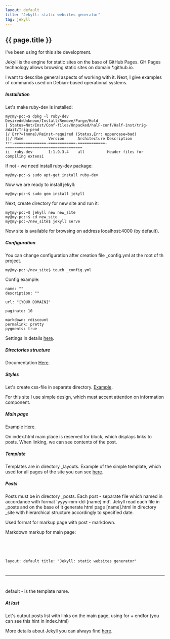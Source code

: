 ```yaml
---
layout: default
title: "Jekyll: static websites generator"
tag: jekyll
---
```


## {{ page.title }}

I've been using for this site development.

Jekyll is the engine for static sites on the base of GitHub Pages. GH Pages technology allows browsing static sites on domain \*.github.io.

I want to describe general aspects of working with it. Next, I give examples of commands used on Debian-based operational systems.

##### Installation

Let's make ruby-dev is installed:

<pre><code>my@my-pc:~$ dpkg -l ruby-dev
Desired=Unknown/Install/Remove/Purge/Hold
| Status=Not/Inst/Conf-files/Unpacked/halF-conf/Half-inst/trig-aWait/Trig-pend
|/ Err?=(none)/Reinst-required (Status,Err: uppercase=bad)
||/ Name           Version      Architecture Description
+++-==============-============-============-==================================
ii  ruby-dev       1:1.9.3.4    all          Header files for compiling extensi
</code></pre>

If not - we need install ruby-dev package:

<pre><code>my@my-pc:~$ sudo apt-get install ruby-dev
</code></pre>

Now we are ready to install jekyll:

<pre><code>my@my-pc:~$ sudo gem install jekyll
</code></pre>

Next, create directory for new site and run it:

<pre><code>my@my-pc:~$ jekyll new new_site
my@my-pc:~$ cd new_site
my@my-pc:~/new_site$ jekyll serve
</code></pre>

Now site is available for browsing on address localhost:4000 (by default).

##### Configuration

You can change configuration after creation file \_config.yml at the root of th project.

<pre><code>my@my-pc:~/new_site$ touch _config.yml
</code></pre>

Config example:

<pre><code>name: ""
description: ""

url: "[YOUR DOMAIN]"

paginate: 10

markdown: rdiscount
permalink: pretty
pygments: true
</code></pre>

Settings in details <a href="http://jekyllrb.com/docs/configuration/">here</a>.

##### Directories structure

Documentation <a href="http://jekyllrb.com/docs/structure/">Here</a>.

##### Styles

Let's create css-file in separate directory. <a href="http://github.com/render1980/render1980.github.io/blob/master/stylesheets/stylesheet.css">Example</a>.

For this site I use simple design, which must accent attention on information component.

##### Main page

Example <a href="http://github.com/render1980/render1980.github.io/blob/master/index.html">Here</a>.

On index.html main place is reserved for block, which displays links to posts. When linking, we can see contents of the post.

##### Template

Templates are in directory \_layouts. Example of the simple template, which used for all pages of the site you can see <a href="https://github.com/render1980/render1980.github.io/blob/master/_layouts/default.html">here</a>.

##### Posts

Posts must be in directory \_posts. Each post - separate file which named in accordance with format 'yyyy-mm-dd-[name].md'. Jekyll read each file in \_posts and on the base of it generate html page [name].html in directory \_site with hierarchical structure accordingly to specified date.

Used format for markup page with post - markdown.

Markdown markup for main page:

## <pre><code>

layout: default
title: "Jekyll: static websites generator"

---

</code></pre>
default - is the template name.

##### At last

Let's output posts list with links on the main page, using for + endfor (you can see this hint in index.html)

More details about Jekyll you can always find <a href="http://jekyllrb.com">here</a>.
